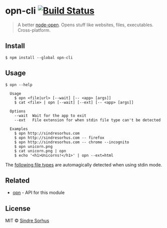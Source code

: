 # opn-cli [![Build Status](https://travis-ci.org/sindresorhus/opn-cli.svg?branch=master)](https://travis-ci.org/sindresorhus/opn-cli)

> A better [node-open](https://github.com/pwnall/node-open). Opens stuff like websites, files, executables. Cross-platform.


## Install

```
$ npm install --global opn-cli
```


## Usage

```
$ opn --help

  Usage
    $ opn <file|url> [--wait] [-- <app> [args]]
    $ cat <file> | opn [--wait] [--ext] [-- <app> [args]]

  Options
    --wait  Wait for the app to exit
    --ext   File extension for when stdin file type can't be detected

  Examples
    $ opn http://sindresorhus.com
    $ opn http://sindresorhus.com -- firefox
    $ opn http://sindresorhus.com -- chrome --incognito
    $ opn unicorn.png
    $ cat unicorn.png | opn
    $ echo '<h1>Unicorns!</h1>' | opn --ext=html
```

The [following file types](https://github.com/sindresorhus/file-type#supported-file-types) are automagically detected when using stdin mode.


## Related

- [opn](https://github.com/sindresorhus/opn) - API for this module


## License

MIT © [Sindre Sorhus](http://sindresorhus.com)
